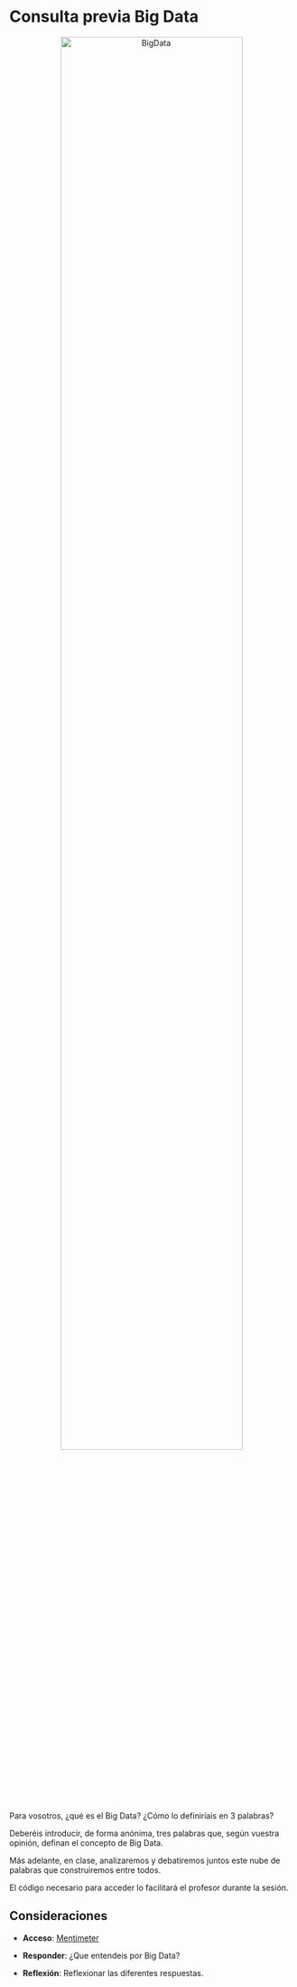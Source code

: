 # Consulta previa Big Data

<div align="center">
<img src="https://cursoshazerta.es/wp-content/uploads/Que-es-el-Big-Data-y-por-que-es-importante.jpg" alt="BigData" width="80%" />
</div>

Para vosotros, ¿qué es el Big Data? ¿Cómo lo definiríais en 3 palabras?

Deberéis introducir, de forma anónima, tres palabras que, según vuestra opinión, definan el concepto de Big Data.

Más adelante, en clase, analizaremos y debatiremos juntos este nube de palabras que construiremos entre todos.

El código necesario para acceder lo facilitará el profesor durante la sesión.

## Consideraciones

- **Acceso**: [Mentimeter](https://www.mentimeter.com/)

- **Responder**: ¿Que entendeis por Big Data?

- **Reflexión**: Reflexionar las diferentes respuestas. 